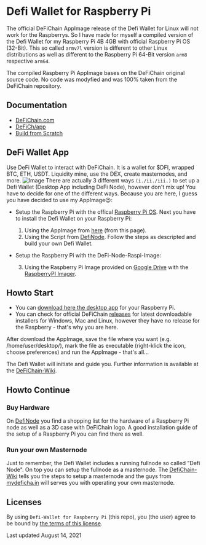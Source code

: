 # Defi Wallet for Raspberry Pi

The official DeFiChain AppImage release of the Defi Wallet for Linux will not work for the Raspberrys. So I have made for myself a compiled version of the Defi Wallet for my Raspberry Pi 4B 4GB with official Raspberry Pi OS (32-Bit). This so called `armv7l` version is different to other Linux distributions as well as different to the Raspberry Pi 64-Bit version `arm8` respective `arm64`. 

The compiled Raspberry Pi AppImage bases on the DeFiChain original source code. No code was modyfied and was 100% taken from the DeFiChain repository.
  

## Documentation

- [DeFiChain.com](https://defichain.com/)
- [DeFiCh/app](https://github.com/DeFiCh/app)
- [Build from Scratch](https://github.com/Martin8617/Defi-Wallet-for-Raspberry-Pi/blob/main/build-app.md)


## DeFi Wallet App

Use DeFi Wallet to interact with DeFiChain. It is a wallet for \$DFI, wrapped BTC, ETH, USDT. Liquidity mine, use the DEX, create masternodes, and more.
![Image](https://defichain.com/img/app/liquidity@2x.png)
There are actually 3 different ways `(i./ii./iii.)` to set up a Defi Wallet (Desktop App including DeFi Node), however don't mix up! You have to decide for one of the different ways. Because you are here, I guess you have decided to use my AppImage😉:
- Setup the Raspberry Pi with the offical [Raspberry Pi OS](https://www.raspberrypi.org/software/). Next you have to install the Defi Wallet on your Raspberry Pi:
  1) Using the AppImage from [here](https://github.com/Martin8617/Defi-Wallet-for-Raspberry-Pi/releases) (from this page). 
  2) Using the Script from [DefiNode](https://github.com/DefiNode/DeFiNode/blob/main/README.md#download-script-and-execution). Follow the steps as descripted and build your own Defi Wallet.
  
- Setup the Raspberry Pi with the DeFi-Node-Raspi-Image:
  
  3) Using the Raspberry Pi Image provided on [Google Drive](https://drive.google.com/drive/folders/1yGWeP8gqt5JNypeeJTZ-0aqh-k04m7Jj?usp=sharing) with the [RaspberryPI Imager](https://www.raspberrypi.org/software/). 


## Howto Start

- You can [download here the desktop app](https://github.com/Martin8617/Defi-Wallet-for-Raspberry-Pi/releases) for your Raspberry Pi.
- You can check for official DeFiChain [releases](https://github.com/DeFiCh/app/releases) for latest downloadable installers for Windows, Mac and Linux, however they have no release for the Raspberry - that's why you are here.

After download the AppImage, save the file where you want (e.g. /home/user/desktop/), mark the file as executable (right-klick the icon, choose preferences) and run the AppImage - that's all...

The Defi Wallet will initiate and guide you. Further information is available at the [DeFiChain-Wiki](https://defichain-wiki.com/wiki/DeFi_Wallet).


## Howto Continue

### Buy Hardware

On [DefiNode](https://github.com/DefiNode/DeFiNode) you find a shopping list for the hardware of a Raspberry Pi node as well as a 3D case with DeFiChain logo. A good installation guide of the setup of a Raspberry Pi you can find there as well.

### Run your own Masternode

Just to remember, the Defi Wallet includes a running fullnode so called "Defi Node". On top you can setup the fullnode as a masternode.
The [DefiChain-Wiki](https://defichain-wiki.com/wiki/Masternode_installation_extended) tells you the steps to setup a masternode and the guys from [mydeficha.in](https://mydeficha.in) will serves you with operating your own masternode. 


## Licenses

By using `Defi-Wallet for Raspberry Pi` (this repo), you (the user) agree to be bound by [the terms of this license](LICENSE).

Last updated August 14, 2021
